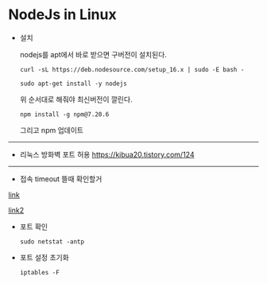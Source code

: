 # NodeJs in Linux

- 설치

    nodejs를 apt에서 바로 받으면 구버전이 설치된다.

    ```
    curl -sL https://deb.nodesource.com/setup_16.x | sudo -E bash - 

    sudo apt-get install -y nodejs
    ```
    위 순서대로 해줘야 최신버전이 깔린다.
    
    ```
    npm install -g npm@7.20.6
    ```
    그리고 npm 업데이트

___

- 리눅스 방화벽 포트 허용
    https://kibua20.tistory.com/124

___

- 접속 timeout 뜰때 확인할거

[link](https://okky.kr/article/1021878)

[link2](https://okky.kr/article/894862)

- 포트 확인
    ```
    sudo netstat -antp
    ```
- 포트 설정 초기화
    ```
    iptables -F
    ```
